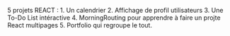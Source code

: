 5 projets REACT : 1. Un calendrier 2. Affichage de profil utilisateurs 3. Une To-Do List intéractive 4. MorningRouting pour apprendre à faire un projte React multipages 5. Portfolio qui regroupe le tout. 
